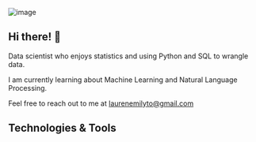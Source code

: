 ![image](https://www.canva.com/design/DAEpLFSwX0s/yJzMN6MQJY1yl7xDZxJKOA/watchutm_content=DAEpLFSwX0s&utm_campaign=designshare&utm_medium=link&utm_source=publishsharelink)

## Hi there! :wave: 

Data scientist who enjoys statistics and using Python and SQL to wrangle data.

I am currently learning about Machine Learning and Natural Language Processing. 

Feel free to reach out to me at laurenemilyto@gmail.com

## Technologies & Tools
